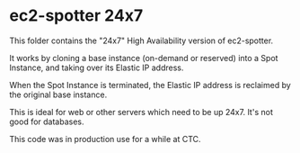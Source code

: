 # ec2-spotter 24x7

This folder contains the "24x7" High Availability version of ec2-spotter.

It works by cloning a base instance (on-demand or reserved) into a Spot Instance, and taking over its Elastic IP address.

When the Spot Instance is terminated, the Elastic IP address is reclaimed by the original base instance.

This is ideal for web or other servers which need to be up 24x7. It's not good for databases.

This code was in production use for a while at CTC.